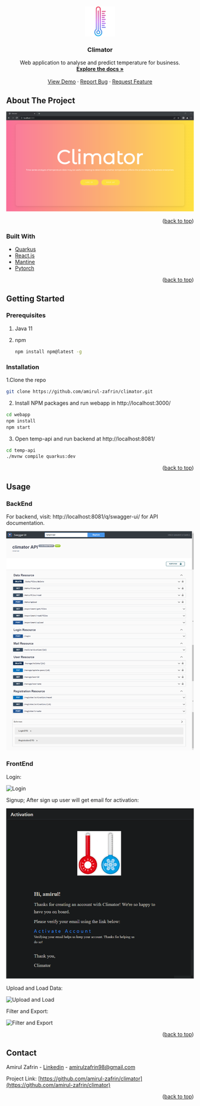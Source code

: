 <div id="top"></div>

<!-- PROJECT LOGO -->
<br />
<div align="center">
  <a href="https://github.com/amirul-zafrin/climator">
    <img src="https://github.com/amirul-zafrin/climator/blob/main/public/logo.png" alt="Logo" width="80" height="80">
  </a>

<h3 align="center">Climator</h3>

  <p align="center">
    Web application to analyse and predict temperature for business. 
    <br />
    <a href="https://github.com/amirul-zafrin/climator"><strong>Explore the docs »</strong></a>
    <br />
    <br />
    <a href="https://github.com/amirul-zafrin/climator">View Demo</a>
    ·
    <a href="https://github.com/amirul-zafrin/climator/issues">Report Bug</a>
    ·
    <a href="https://github.com/amirul-zafrin/climator/issues">Request Feature</a>
  </p>
</div>

## About The Project

![Landing Page](https://github.com/amirul-zafrin/climator/blob/main/public/LandingPage.png)

<p align="right">(<a href="#top">back to top</a>)</p>

### Built With

- [Quarkus](https://quarkus.io/)
- [React.js](https://reactjs.org/)
- [Mantine](https://mantine.dev/)
- [Pytorch](https://pytorch.org/)

<p align="right">(<a href="#top">back to top</a>)</p>

<!-- GETTING STARTED -->

## Getting Started

### Prerequisites

1. Java 11

2. npm
   ```sh
   npm install npm@latest -g
   ```

### Installation

1.Clone the repo

```sh
git clone https://github.com/amirul-zafrin/climator.git
```

2. Install NPM packages and run webapp in http://localhost:3000/

```sh
cd webapp
npm install
npm start
```

3. Open temp-api and run backend at http://localhost:8081/

```sh
cd temp-api
./mvnw compile quarkus:dev
```

<p align="right">(<a href="#top">back to top</a>)</p>

## Usage

### BackEnd

For backend, visit: http://localhost:8081/q/swagger-ui/ for API documentation.

![API Documentation](https://github.com/amirul-zafrin/climator/blob/main/public/swagger-ui.png)

### FrontEnd

Login:

![Login](https://github.com/amirul-zafrin/climator/blob/main/public/Login.gif)

Signup; After sign up user will get email for activation:

![Signup](https://github.com/amirul-zafrin/climator/blob/main/public/activation_email.png)

Upload and Load Data:

![Upload and Load](https://github.com/amirul-zafrin/climator/blob/main/public/uploadLoad.gif)

Filter and Export:

![Filter and Export](https://github.com/amirul-zafrin/climator/blob/main/public/filterExport.gif)

<p align="right">(<a href="#top">back to top</a>)</p>

<!-- CONTACT -->

## Contact

Amirul Zafrin - [Linkedin](https://www.linkedin.com/in/amirul-zafrin/) - amirulzafrin98@gmail.com

Project Link: [https://github.com/amirul-zafrin/climator](https://github.com/amirul-zafrin/climator)

<p align="right">(<a href="#top">back to top</a>)</p>
